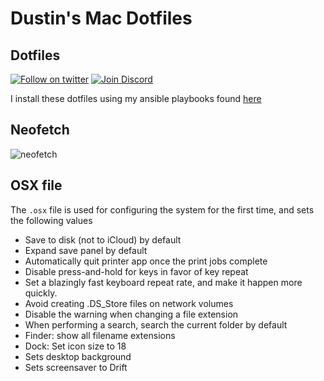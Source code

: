 # Dustin's Mac Dotfiles

## Dotfiles

[![Follow on twitter](https://img.shields.io/twitter/follow/dustinrouillard.svg?label=Follow)](https://twitter.com/dustinrouillard)
[![Join Discord](https://discordapp.com/api/guilds/115570032188194822/embed.png)](https://discord.gg/JbHy7c2)

I install these dotfiles using my ansible playbooks found [here](https://github.com/dustinrouillard/playbooks)

## Neofetch

![neofetch](https://dustin.pics/765175ae1d926f37.png)

## OSX file

The `.osx` file is used for configuring the system for the first time, and sets the following values

- Save to disk (not to iCloud) by default
- Expand save panel by default
- Automatically quit printer app once the print jobs complete
- Disable press-and-hold for keys in favor of key repeat
- Set a blazingly fast keyboard repeat rate, and make it happen more quickly.
- Avoid creating .DS_Store files on network volumes
- Disable the warning when changing a file extension
- When performing a search, search the current folder by default
- Finder: show all filename extensions
- Dock: Set icon size to 18
- Sets desktop background
- Sets screensaver to Drift
